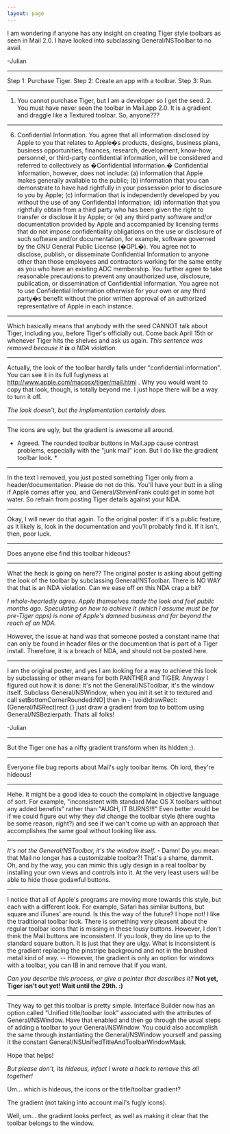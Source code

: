 ```yaml
---
layout: page
---
```



I am wondering if anyone has any insight on creating Tiger style toolbars as seen in Mail 2.0. I have looked into subclassing General/NSToolbar to no avail. 

-Julian

----

Step 1: Purchase Tiger. Step 2: Create an app with a toolbar. Step 3: Run.

----

1. You cannot purchase Tiger, but I am a developer so I get the seed. 2. You must have never seen the toolbar in Mail.app 2.0. It is a gradient and draggle like a Textured toolbar. So, anyone???

----

6. Confidential Information. You agree that all information disclosed by Apple to you that
relates to Apple�s products, designs, business plans, business opportunities, finances, research,
development, know-how, personnel, or third-party confidential information, will be considered and
referred to collectively as �Confidential Information.� Confidential Information, however, does not
include: (a) information that Apple makes generally available to the public; (b) information that you
can demonstrate to have had rightfully in your possession prior to disclosure to you by Apple; (c)
information that is independently developed by you without the use of any Confidential Information;
(d) information that you rightfully obtain from a third party who has been given the right to transfer or
disclose it by Apple; or (e) any third party software and/or documentation provided by Apple and
accompanied by licensing terms that do not impose confidentiality obligations on the use or disclosure
of such software and/or documentation, for example, software governed by the GNU General Public
License (�GPL�). You agree not to disclose, publish, or disseminate Confidential Information to
anyone other than those employees and contractors working for the same entity as you who have an
existing ADC membership. You further agree to take reasonable precautions to prevent any
unauthorized use, disclosure, publication, or dissemination of Confidential Information. You agree
not to use Confidential Information otherwise for your own or any third party�s benefit without the
prior written approval of an authorized representative of Apple in each instance.

----

Which basically means that anybody with the seed CANNOT talk about Tiger, including you, before Tiger's officially out. Come back April 15th or whenever Tiger hits the shelves and ask us again. *This sentence was removed because it **is** a NDA violation.*

----

Actually, the look of the toolbar hardly falls under "confidential information". You can see it in its full fuglyness at http://www.apple.com/macosx/tiger/mail.html . Why you would want to copy that look, though, is totally beyond me. I just hope there will be a way to turn it off.

*The look doesn't, but the implementation certainly does.*

----
The icons are ugly, but the gradient is awesome all around.

* Agreed. The rounded toolbar buttons in Mail.app cause contrast problems, especially with the "junk mail" icon. But I do like the gradient toolbar look. *

----

In the text I removed, you just posted something Tiger only from a header/documentation. Please do not do this. You'll have your butt in a sling if Apple comes after you, and General/StevenFrank could get in some hot water. So refrain from posting Tiger details against your NDA.

----

Okay, I will never do that again. To the original poster: if it's a public feature, as it likely is, look in the documentation and you'll probably find it. If it isn't, then, poor luck.

----

Does anyone else find this toolbar hideous?

----

What the heck is going on here??  The original poster is asking about getting the look of the toolbar by subclassing General/NSToolbar.  There is NO WAY that that is an NDA violation.  Can we ease off on this NDA crap a bit?

*I whole-heartedly agree. Apple themselves made the look and feel public months ago. Speculating on how to achieve it (which I assume must be for pre-Tiger apps) is none of Apple's damned business and far beyond the reach of an NDA.*

However, the issue at hand was that someone posted a constant name that can only be found in header files or the documention that is part of a Tiger install. Therefore, it is a breach of NDA, and should not be posted here.

----

I am the original poster, and yes I am looking for a way to achieve this look by subclassing or other means for both PANTHER and TIGER. Anyway I figured out how it is done: It's not the General/NSToolbar, it's the window itself. Subclass General/NSWindow, when you init it set it to textured and call setBottomCornerRounded:NO] then in - (void)drawRect:(General/NSRect)rect {} just draw a gradient from top to bottom using General/NSBezierpath. Thats all folks!

-Julian

----

But the Tiger one has a nifty gradient transform when its hidden ;).

----

Everyone file bug reports about Mail's ugly toolbar items. Oh lord, they're hideous!

----

Hehe.  It might be a good idea to couch the complaint in objective language of sort.  For example, "inconsistent with standard Mac OS X toolbars without any added benefits" rather than "AUGH, IT BURNS!!!"  Even better would be if we could figure out why they *did* change the toolbar style (there oughta be some reason, right?) and see if we can't come up with an approach that accomplishes the same goal without looking like ass.

----

*It's not the General/NSToolbar, it's the window itself.* - Damn! Do you mean that Mail no longer has a customizable toolbar?! That's a shame, dammit. Oh, and by the way, you can mimic this ugly design in a real toolbar by installing your own views and controls into it. At the very least users will be able to hide those godawful buttons.

----

I notice that all of Apple's programs are moving more towards this style, but each with a different look. For example, Safari has similar buttons, but square and iTunes' are round. Is this the way of the future? I hope not! I like the traditional toolbar look. There is something very pleasent about the regular toolbar icons that is missing in these lousy buttons. However, I don't think the Mail buttons are inconsistent. If you look, they do line up to the standard square button. It is just that they are ulgy. What is inconsistent is the gradient replacing the pinstripe background and not in the brushed metal kind of way. -- However, the gradient is only an option for windows with a toolbar, you can IB in and remove that if you want.

*Can you describe this process, or give a pointer that describes it?* **Not yet, Tiger isn't out yet! Wait until the 29th. :)**

----

They way to get this toolbar is pretty simple.  Interface Builder now has an option called "Unified title/toolbar look" associated with the attributes of General/NSWindow.  Have that enabled and then go through the usual steps of adding a toolbar to your General/NSWindow.  You could also accomplish the same through instantiating the General/NSWindow yourself and passing it the constant General/NSUnifiedTitleAndToolbarWindowMask.

Hope that helps!

*But please don't, its hideous, infact I wrote a hack to remove this all together!*

Um... which is hideous, the icons or the title/toolbar gradient?

The gradient (not taking into account mail's fugly icons).

Well, um... the gradient looks perfect, as well as making it clear that the toolbar belongs to the window.
